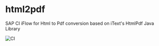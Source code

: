 # html2pdf
SAP CI iFlow for Html to Pdf conversion based on iText's HtmlPdf Java Library

![CI](https://github.com/user-attachments/assets/5fffc58e-796c-43a1-a336-18d0f795d51a)

